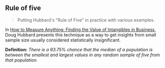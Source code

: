 ## Rule of five

> Putting Hubbard's "Rule of Five" in practice with various examples. 

In [How to Measure Anything: Finding the Value of Intangibles in Business](https://hubbardresearch.com/publications/how-to-measure-anything-book/), Doug Hubbard presents this technique as a way to get insights from small sample size usually considered statistically insignificant.

**Definition:** _There is a 93.75% chance that the median of a population is between the smallest and largest values in any random sample of five from that population._
